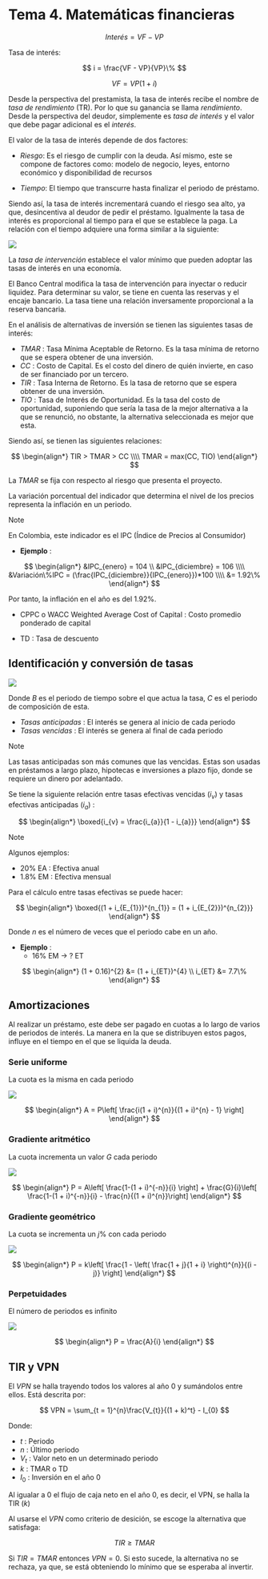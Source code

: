 # Tema 4. Matemáticas financieras

$$
	Interés = VF - VP
$$

Tasa de interés:

$$
	i = \frac{VF - VP}{VP}\%
$$


$$
	VF = VP(1 + i)
$$


Desde la perspectiva del prestamista, la tasa de interés recibe el nombre de _tasa de rendimiento_ (TR). Por lo que su ganancia se llama _rendimiento_.
Desde la perspectiva del deudor, simplemente es _tasa de interés_ y el valor que debe pagar adicional es el _interés_.

El valor de la tasa de interés depende de dos factores:
- _Riesgo_: Es el riesgo de cumplir con la deuda.
Así mismo, este se compone de factores como: modelo de negocio, leyes, entorno económico y disponibilidad de recursos

- _Tiempo_: El tiempo que transcurre hasta finalizar el periodo de préstamo.


Siendo así, la tasa de interés incrementará cuando el riesgo sea alto, ya que, desincentiva al deudor de pedir el préstamo. Igualmente la tasa de interés es proporcional al tiempo para el que se establece la paga. La relación con el tiempo adquiere una forma similar a la siguiente:

![](attachments/Pasted%20image%2020230224174754.png)

La _tasa de intervención_ establece el valor mínimo que pueden adoptar las tasas de interés en una economía.

El Banco Central modifica la tasa de intervención para inyectar o reducir liquidez.
Para determinar su valor, se tiene en cuenta las reservas y el encaje bancario.
La tasa tiene una relación inversamente proporcional a la reserva bancaria.


En el análisis de alternativas de inversión se tienen las siguientes tasas de interés:

- _TMAR_ : Tasa Mínima Aceptable de Retorno. Es la tasa mínima de retorno que se espera obtener de una inversión.
- _CC_ : Costo de Capital. Es el costo del dinero de quién invierte, en caso de ser financiado por un tercero.
- _TIR_ : Tasa Interna de Retorno. Es la tasa de retorno que se espera obtener de una inversión.
- _TIO_ : Tasa de Interés de Oportunidad. Es la tasa del costo de oportunidad, suponiendo que sería la tasa de la mejor alternativa a la que se renunció, no obstante, la alternativa seleccionada es mejor que esta.

Siendo así, se tienen las siguientes relaciones:

$$
\begin{align*}
	TIR > TMAR > CC \\\\
	TMAR = max(CC, TIO)
\end{align*}
$$

La $TMAR$ se fija con respecto al riesgo que presenta el proyecto.


La variación porcentual del indicador que determina el nivel de los precios representa la inflación en un periodo.

>[!Note]
>En Colombia, este indicador es el IPC (Índice de Precios al Consumidor)

- __Ejemplo__ :

$$
\begin{align*}
	&IPC_{enero} = 104 \\
	&IPC_{diciembre} = 106 \\\\
	&Variación\%IPC = (\frac{IPC_{diciembre}}{IPC_{enero}})*100 \\\\
	&= 1.92\%
\end{align*}
$$

Por tanto, la inflación en el año es del $1.92\%$.


- CPPC o WACC Weighted Average Cost of Capital : Costo promedio ponderado de capital

- TD :  Tasa de descuento


## Identificación y conversión de tasas

![](attachments/Pasted%20image%2020230321150833.png)

Donde $B$ es el periodo de tiempo sobre el que actua la tasa, $C$ es el periodo de composición de esta.


- _Tasas anticipadas_ : El interés se genera al inicio de cada periodo
- _Tasas vencidas_ : El interés se genera al final de cada periodo

>[!Note]
>Las tasas anticipadas son más comunes que las vencidas.
>Estas son usadas en préstamos a largo plazo, hipotecas e inversiones a plazo fijo, donde se requiere un dinero por adelantado.

Se tiene la siguiente relación entre tasas efectivas vencidas ($i_{v}$) y tasas efectivas anticipadas ($i_{a}$) :

$$
\begin{align*}
	\boxed{i_{v} = \frac{i_{a}}{1 - i_{a}}}
\end{align*}
$$

>[!Note]
>Algunos ejemplos:
>- $20\%$ EA : Efectiva anual
>- $1.8\%$ EM : Efectiva mensual

Para el cálculo entre tasas efectivas se puede hacer:

$$
\begin{align*}
	\boxed{(1 + i_{E_{1}})^{n_{1}} = (1 + i_{E_{2}})^{n_{2}}}
\end{align*}
$$

Donde $n$ es el número de veces que el periodo cabe en un año.

- __Ejemplo__ :
	- $16\%$ EM $\to$ $?$ ET

$$
\begin{align*}
	(1 + 0.16)^{2} &= (1 + i_{ET})^{4} \\
	i_{ET} &= 7.7\%
\end{align*}
$$









## Amortizaciones

Al realizar un préstamo, este debe ser pagado en cuotas a lo largo de varios de periodos de interés. La manera en la que se distribuyen estos pagos, influye en el tiempo en el que se liquida la deuda.

### Serie uniforme

La cuota es la misma en cada periodo

![](attachments/Pasted%20image%2020230322184630.png)

$$
\begin{align*}
	A = P\left[ \frac{i(1 + i)^{n}}{(1 + i)^{n} - 1} \right]
\end{align*}
$$


### Gradiente aritmético

La cuota incrementa un valor $G$ cada periodo

![](attachments/Pasted%20image%2020230322192716.png)

$$
\begin{align*}
	P = A\left[ \frac{1-(1 + i)^{-n}}{i} \right] + \frac{G}{i}\left[ \frac{1-(1 + i)^{-n}}{i} - \frac{n}{(1 + i)^{n}}\right]
\end{align*}
$$


### Gradiente geométrico

La cuota se incrementa un $j\%$ con cada periodo

![](attachments/Pasted%20image%2020230322193332.png)

$$
\begin{align*}
	P = k\left[ \frac{1 - \left( \frac{1 + j}{1 + i} \right)^{n}}{(i - j)} \right]
\end{align*}
$$


### Perpetuidades

El número de periodos es infinito

![](attachments/Pasted%20image%2020230322193804.png)

$$
\begin{align*}
	P = \frac{A}{i}
\end{align*}
$$


## TIR y VPN

El $VPN$ se halla trayendo todos los valores al año 0 y sumándolos entre ellos.
Está descrita por:

$$
	VPN = \sum_{t = 1}^{n}\frac{V_{t}}{(1 + k)^t} - I_{0}
$$

Donde:
- $t$ : Periodo
- $n$ : Último periodo
- $V_{t}$ : Valor neto en un determinado periodo
- $k$ : TMAR o TD
- $I_{0}$ : Inversión en el año 0

Al igualar a 0 el flujo de caja neto en el año 0, es decir, el VPN, se halla la TIR ($k$)

Al usarse el $VPN$ como criterio de desición, se escoge la alternativa que satisfaga:

$$
	TIR \geq TMAR
$$

Si $TIR = TMAR$ entonces $VPN = 0$.
Si esto sucede, la alternativa no se rechaza, ya que, se está obteniendo lo mínimo que se esperaba al invertir.
